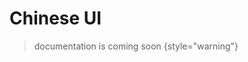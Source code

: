 <show-structure for="chapter,procedure,tab,def"/>

# Chinese UI

> documentation is coming soon
{style="warning"}

